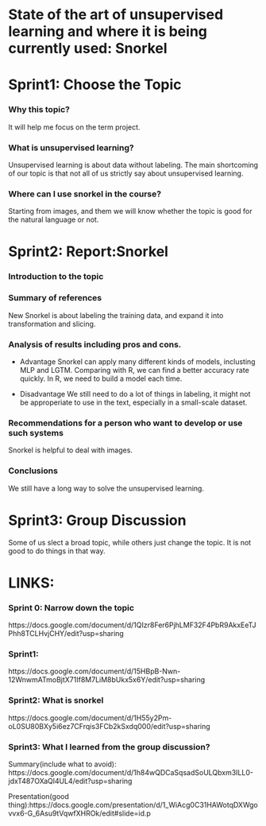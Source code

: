 State of the art of unsupervised learning and where it is being currently used: Snorkel
=======
Sprint1: Choose the Topic
=======
### Why this topic?
<p> It will help me focus on the term project. <p>

### What is unsupervised learning?
<p> Unsupervised learning is about data without labeling. The main shortcoming of our topic is that not all of us strictly say about unsupervised learning. <p>
  
### Where can I use snorkel in the course?
<p> Starting from images, and them we will know whether the topic is good for the natural language or not. <p>
  
Sprint2: Report:Snorkel
======

### Introduction to the topic
### Summary of references
<p> New Snorkel is about labeling the training data, and expand it into transformation and slicing. <p>

### Analysis of results including pros and cons. 

* Advantage
Snorkel can apply many different kinds of models, inclusting MLP and LGTM. Comparing with R, we can find a better accuracy rate quickly. In R, we need to build a model each time.

* Disadvantage
We still need to do a lot of things in labeling, it might not be approperiate to use in the text, especially in a small-scale dataset.

### Recommendations for a person who want to develop or use such systems
<p> Snorkel is helpful to deal with images. <p>
  
### Conclusions
<p> We still have a long way to solve the unsupervised learning. <p>

Sprint3: Group Discussion
======================================
<p> Some of us slect a broad topic, while others just change the topic. It is not good to do things in that way. <p>
   
LINKS:
=============
### Sprint 0: Narrow down the topic
<p> https://docs.google.com/document/d/1QIzr8Fer6PjhLMF32F4PbR9AkxEeTJPhh8TCLHvjCHY/edit?usp=sharing <p>
  
### Sprint1: 
<p> https://docs.google.com/document/d/15HBpB-Nwn-12WnwmATmoBjtX71If8M7LiM8bUkx5x6Y/edit?usp=sharing <p>
  
### Sprint2: What is snorkel
<p>https://docs.google.com/document/d/1H55y2Pm-oL0SU80BXy5i6ez7CFrqis3FCb2kSxdq000/edit?usp=sharing <p>
  
### Sprint3: What I learned from the group discussion?
<p> Summary(include what to avoid): https://docs.google.com/document/d/1h84wQDCaSqsadSoULQbxm3ILL0-jdxT487OXaQl4UL4/edit?usp=sharing <p>
<p> Presentation(good thing):https://docs.google.com/presentation/d/1_WiAcg0C31HAWotqDXWgovvx6-G_6Asu9tVqwfXHROk/edit#slide=id.p <p>
